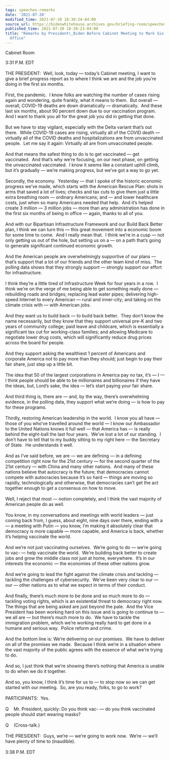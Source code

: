 ```yaml
---
tags: speeches-remarks
date: '2021-07-20'
modified_time: 2021-07-20 18:30:24-04:00
source_url: https://bidenwhitehouse.archives.gov/briefing-room/speeches-remarks/2021/07/20/remarks-by-president-biden-before-cabinet-meeting-to-mark-six-months-in-office/
published_time: 2021-07-20 18:30:23-04:00
title: "Remarks by President\_Biden Before Cabinet Meeting to Mark Six Months in\_\
  Office"
---
```

 
Cabinet Room

3:31 P.M. EDT  
   
THE PRESIDENT:  Well, look, today — today’s Cabinet meeting, I want to
give a brief progress report as to where I think we are and the job
you’re doing in the first six months.  
   
First, the pandemic.  I know folks are watching the number of cases
rising again and wondering, quite frankly, what it means to them.  But
overall — overall, COVID-19 deaths are down dramatically —
dramatically.  And these last six months, about 90 percent down due to
our vaccination program.  And I want to thank you all for the great job
you did in getting that done.   
   
But we have to stay vigilant, especially with the Delta variant that’s
out there.  While COVID-19 cases are rising, virtually all of the COVID
death — virtually all of the COVID deaths and hospitalizations are from
unvaccinated people.  Let me say it again: Virtually all are from
unvaccinated people.  
   
And that means the safest thing to do is to get vaccinated — get
vaccinated.  And that’s why we’re focusing, on our next phase, on
getting the unvaccinated vaccinated.  I know it seems like a constant
uphill climb, but it’s gradually — we’re making progress, but we’ve got
a way to go yet.  
   
Secondly, the economy.  Yesterday — that I spoke of the historic
economic progress we’ve made, which starts with the American Rescue
Plan: shots in arms that saved a lot of lives; checks and tax cuts to
give them just a little extra breathing room — ordinary Americans; and —
and lower healthcare costs, just when so many Americans needed that
help.  And it’s helped create 3 million — 3 million jobs — more than any
administration has done in the first six months of being in office —
again, thanks to all of you.   
   
And with our Bipartisan Infrastructure Framework and our Build Back
Better plan, I think we can turn this — this great movement into a
economic boom for some time to come.  And I really mean that.  I think
we’re in a cusp — not only getting us out of the hole, but setting us on
a — on a path that’s going to generate significant continued economic
growth.   
   
And the American people are overwhelmingly supportive of our plans —
that’s support that a lot of our friends and the other team kind of
miss.  The polling data shows that they strongly support — strongly
support our effort for infrastructure.  
   
I think they’re a little tired of Infrastructure Week for four years in
a row.  I think we’re on the verge of me being able to get something
really done — rebuilding roads and bridges; replacing lead water pipes;
delivering high-speed Internet to every American — rural and inner-city;
and taking on the climate crisis with — with American jobs.  
   
And they want us to build back — to build back better.  They don’t know
the name necessarily, but they know that they support universal pre-K
and two years of community college; paid leave and childcare, which is
essentially a significant tax cut for working-class families; and
allowing Medicare to negotiate lower drug costs, which will
significantly reduce drug prices across the board for people.  
   
And they support asking the wealthiest 1 percent of Americans and
corporate America not to pay more than they should; just begin to pay
their fair share, just step up a little bit.   
   
The idea that 50 of the largest corporations in America pay no tax, it’s
— I — I think people should be able to be millionaires and billionaires
if they have the ideas, but, Lord’s sake, the idea — let’s start paying
your fair share.  
   
And third thing is, there are — and, by the way, there’s overwhelming
evidence, in the polling data, they support what we’re doing — is how to
pay for these programs.   
   
Thirdly, restoring American leadership in the world.  I know you all
have — those of you who’ve travelled around the world — I know our
Ambassador to the United Nations knows it full well — that America has —
is really behind the eight-ball the last four years.  We’ve lost a lot
of our standing.  I don’t have to tell that to my buddy sitting to my
right here — the Secretary of State.  He understands it well.  
   
And as I’ve said before, we are — we are defining — in a defining
competition right now for the 21st century — for the second quarter of
the 21st century — with China and many other nations.  And many of these
nations believe that autocracy is the future; that democracies cannot
compete with autocracies because it’s so hard — things are moving so
rapidly, technologically and otherwise, that democracies can’t get the
act together enough to get a consensus on how to move.  
   
Well, I reject that most — notion completely, and I think the vast
majority of American people do as well.  
   
You know, in my conversations and meetings with world leaders — just
coming back from, I guess, about eight, nine days over there, ending
with a — a meeting with Putin — you know, I’m making it absolutely clear
that democracy is more capable — more capable, and America is back,
whether it’s helping vaccinate the world.   
   
And we’re not just vaccinating ourselves.  We’re going to do — we’re
going to vac- — help vaccinate the world.  We’re building back better to
create jobs and grow the middle class not just at home, everywhere. 
It’s in our interests the economic — the economies of these other
nations grow.   
   
And we’re going to lead the fight against the climate crisis and
tackling — tackling the challenges of cybersecurity.  We’ve been very
clear to our — our — other nations as to what we expect in terms of
their conduct.  
   
And finally, there’s much more to be done and so much more to do —
tackling voting rights, which is an existential threat to democracy
right now.  The things that are being asked are just beyond the pale. 
And the Vice President has been working hard on this issue and is going
to continue to — we all are — but there’s much more to do.  We have to
tackle the immigration problem, which we’re working really hard to get
done in a humane and serious way.  Police reform and crime.   
   
And the bottom line is: We’re delivering on our promises.  We have to
deliver on all of the promises we made.  Because I think we’re in a
situation where the vast majority of the public agrees with the essence
of what we’re trying to do.   
   
And so, I just think that we’re showing there’s nothing that America is
unable to do when we do it together.   
   
And so, you know, I think it’s time for us to — to stop now so we can
get started with our meeting.  So, are you ready, folks, to go to
work?  
   
PARTICIPANTS:  Yes.  
   
Q    Mr. President, quickly: Do you think vac- — do you think vaccinated
people should start wearing masks?   
   
Q    (Cross-talk.)  
   
THE PRESIDENT:  Guys, we’re — we’re going to work now.  We’re — we’ll
have plenty of time to (inaudible).  
   
3:38 P.M. EDT
